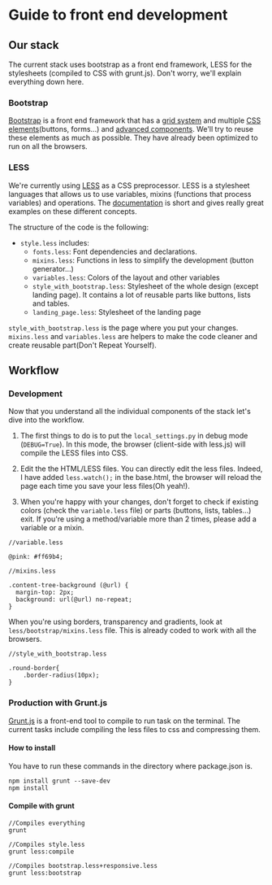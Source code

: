 # Guide to front end development

## Our stack

The current stack uses bootstrap as a front end framework, LESS for the stylesheets (compiled to CSS with grunt.js). Don't worry, we'll explain everything down here.

### Bootstrap

[Bootstrap](http://getbootstrap.com/2.3.2/) is a front end framework that has a [grid system](http://getbootstrap.com/2.3.2/scaffolding.html) and multiple [CSS elements](http://getbootstrap.com/2.3.2/base-css.html)(buttons, forms...) and [advanced components](http://getbootstrap.com/2.3.2/components.html). We'll try to reuse these elements as much as possible. They have already been optimized to run on all the browsers.


### LESS

We're currently using [LESS](http://lesscss.org/) as a CSS preprocessor. LESS is a stylesheet languages that allows us to use variables, mixins (functions that process variables) and operations.
The [documentation](http://lesscss.org/) is short and gives really great examples on these different concepts.

The structure of the code is the following:

- `style.less` includes:
	- `fonts.less`: Font dependencies and declarations.
	- `mixins.less`: Functions in less to simplify the development (button generator...)
	- `variables.less`: Colors of the layout and other variables 
	- `style_with_bootstrap.less`: Stylesheet of the whole design (except landing page). It contains a lot of reusable parts like buttons, lists and tables.
	- `landing_page.less`: Stylesheet of the landing page


`style_with_bootstrap.less` is the page where you put your changes. `mixins.less` and `variables.less` are helpers to make the code cleaner and create reusable part(Don't Repeat Yourself).

## Workflow

### Development

Now that you understand all the individual components of the stack let's dive into the workflow.

1. The first things to do is to put the `local_settings.py` in debug mode (`DEBUG=True`). In this mode, the browser (client-side with less.js) will compile the LESS files into CSS. 

2. Edit the the HTML/LESS files. You can directly edit the less files. Indeed, I have added `less.watch();` in the base.html, the browser will reload the page each time you save your less files(Oh yeah!).

3. When you're happy with your changes, don't forget to check if existing colors (check the `variable.less` file) or parts (buttons, lists, tables...) exit. If you're using a method/variable more than 2 times, please add a variable or a mixin.

```
//variable.less

@pink: #ff69b4;
```
```
//mixins.less

.content-tree-background (@url) {
  margin-top: 2px;
  background: url(@url) no-repeat;
}
```

When you're using borders, transparency and gradients, look at `less/bootstrap/mixins.less` file. This is already coded to work with all the browsers.

```
//style_with_bootstrap.less

.round-border{
	.border-radius(10px);
}
```


### Production with Grunt.js

[Grunt.js](http://gruntjs.com/) is a front-end tool to compile to run task on the terminal. The current tasks include compiling the less files to css and compressing them. 

#### How to install

You have to run these commands in the directory where package.json is.

```
npm install grunt --save-dev
npm install
```

#### Compile with grunt


```
//Compiles everything
grunt

//Compiles style.less
grunt less:compile

//Compiles bootstrap.less+responsive.less
grunt less:bootstrap
```
